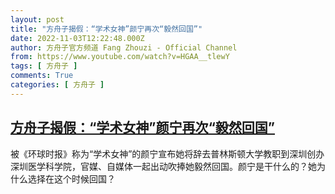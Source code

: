 ```yaml
---
layout: post
title: "方舟子揭假：“学术女神”颜宁再次“毅然回国”"
date: 2022-11-03T12:22:48.000Z
author: 方舟子官方频道 Fang Zhouzi - Official Channel
from: https://www.youtube.com/watch?v=HGAA__tlewY
tags: [ 方舟子 ]
comments: True
categories: [ 方舟子 ]
---
```

<!--1667478168000-->
[方舟子揭假：“学术女神”颜宁再次“毅然回国”](https://www.youtube.com/watch?v=HGAA__tlewY)
------

<div>
被《环球时报》称为“学术女神”的颜宁宣布她将辞去普林斯顿大学教职到深圳创办深圳医学科学院，官媒、自媒体一起出动吹捧她毅然回国。颜宁是干什么的？她为什么选择在这个时候回国？
</div>
